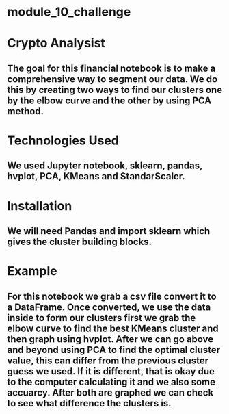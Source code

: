# module_10_challenge
# Crypto Analysist 
The goal for this financial notebook is to make a comprehensive way to segment our data. We do this by creating two ways to find our clusters one by the elbow curve and the other by using PCA method.
-------------------------------------------------------------------------------------------------------------------------

# Technologies Used
We used Jupyter notebook, sklearn, pandas, hvplot, PCA, KMeans and StandarScaler.  
-------------------------------------------------------------------------------------------------------------------------

# Installation
We will need Pandas and import sklearn which gives the cluster building blocks.
-------------------------------------------------------------------------------------------------------------------------

# Example
For this notebook we grab a csv file convert it to a DataFrame. Once converted, we use the data inside to form our clusters first we grab the elbow curve to find the best KMeans cluster and then graph using hvplot. After we can go above and beyond using PCA to find the optimal cluster value, this can differ from the previous cluster guess we used. If it is different, that is okay due to the computer calculating it and we also some accuarcy. After both are graphed we can check to see what difference the clusters is.
-------------------------------------------------------------------------------------------------------------------------